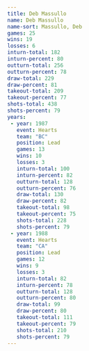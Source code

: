 ```yaml
---
title: Deb Massullo
name: Deb Massullo
name-sort: Massullo, Deb
games: 25
wins: 19
losses: 6
inturn-total: 182
inturn-percent: 80
outturn-total: 256
outturn-percent: 78
draw-total: 229
draw-percent: 81
takeout-total: 209
takeout-percent: 77
shots-total: 438
shots-percent: 79
years:
 - year: 1987
   event: Hearts
   team: "BC"
   position: Lead
   games: 13
   wins: 10
   losses: 3
   inturn-total: 100
   inturn-percent: 82
   outturn-total: 128
   outturn-percent: 76
   draw-total: 130
   draw-percent: 82
   takeout-total: 98
   takeout-percent: 75
   shots-total: 228
   shots-percent: 79
 - year: 1988
   event: Hearts
   team: "CA"
   position: Lead
   games: 12
   wins: 9
   losses: 3
   inturn-total: 82
   inturn-percent: 78
   outturn-total: 128
   outturn-percent: 80
   draw-total: 99
   draw-percent: 80
   takeout-total: 111
   takeout-percent: 79
   shots-total: 210
   shots-percent: 79
---
```

